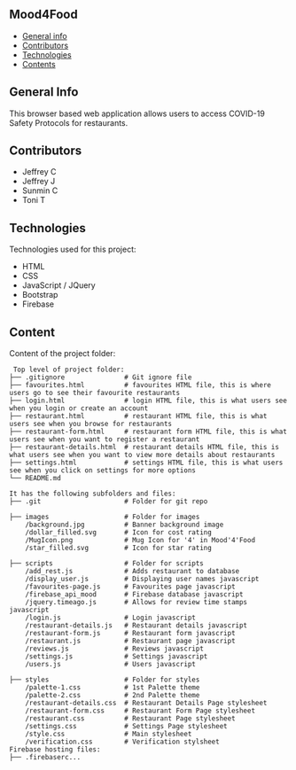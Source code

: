 ## Mood4Food

* [General info](#general-info)
* [Contributors](#contributors)
* [Technologies](#technologies)
* [Contents](#content)

## General Info
This browser based web application allows users to access COVID-19 Safety Protocols for restaurants.

## Contributors
* Jeffrey C
* Jeffrey J
* Sunmin C
* Toni T

## Technologies
Technologies used for this project:
* HTML
* CSS
* JavaScript / JQuery
* Bootstrap 
* Firebase
	
## Content
Content of the project folder:

```
 Top level of project folder: 
├── .gitignore               # Git ignore file
├── favourites.html          # favourites HTML file, this is where users go to see their favourite restaurants
├── login.html               # login HTML file, this is what users see when you login or create an account
├── restaurant.html          # restaurant HTML file, this is what users see when you browse for restaurants
├── restaurant-form.html     # restaurant form HTML file, this is what users see when you want to register a restaurant
├── restaurant-details.html  # restaurant details HTML file, this is what users see when you want to view more details about restaurants
├── settings.html            # settings HTML file, this is what users see when you click on settings for more options
└── README.md

It has the following subfolders and files:
├── .git                     # Folder for git repo

├── images                   # Folder for images
    /background.jpg          # Banner background image
    /dollar_filled.svg       # Icon for cost rating
    /MugIcon.png             # Mug Icon for '4' in Mood'4'Food
    /star_filled.svg         # Icon for star rating

├── scripts                  # Folder for scripts
    /add_rest.js             # Adds restaurant to database
    /display_user.js         # Displaying user names javascript
    /favourites-page.js      # Favourites page javascript
    /firebase_api_mood       # Firebase database javascript
    /jquery.timeago.js       # Allows for review time stamps javascript
    /login.js                # Login javascript
    /restaurant-details.js   # Restaurant details javascript
    /restaurant-form.js      # Restaurant form javascript
    /restaurant.js           # Restaurant page javascript
    /reviews.js              # Reviews javascript
    /settings.js             # Settings javascript
    /users.js                # Users javascript
    
├── styles                   # Folder for styles
    /palette-1.css           # 1st Palette theme
    /palette-2.css           # 2nd Palette theme
    /restaurant-details.css  # Restaurant Details Page stylesheet
    /restaurant-form.css     # Restaurant Form Page stylesheet
    /restaurant.css          # Restaurant Page stylesheet
    /settings.css            # Settings Page stylesheet
    /style.css               # Main stylesheet
    /verification.css        # Verification stylsheet
Firebase hosting files: 
├── .firebaserc...